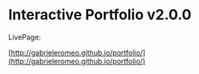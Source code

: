 # Interactive Portfolio v2.0.0

LivePage:

[http://gabrieleromeo.github.io/portfolio/](http://gabrieleromeo.github.io/portfolio/)
